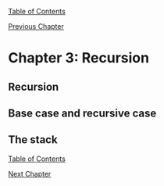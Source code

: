 [Table of Contents](_toc.md)

[Previous Chapter](ch2.md)

# Chapter 3: Recursion #

## Recursion

## Base case and recursive case

## The stack

[Table of Contents](_toc.md)

[Next Chapter](ch4.md)
